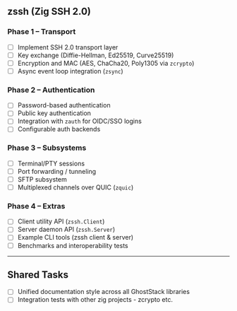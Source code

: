 ## zssh (Zig SSH 2.0)

### Phase 1 – Transport
- [ ] Implement SSH 2.0 transport layer
- [ ] Key exchange (Diffie-Hellman, Ed25519, Curve25519)
- [ ] Encryption and MAC (AES, ChaCha20, Poly1305 via `zcrypto`)
- [ ] Async event loop integration (`zsync`)

### Phase 2 – Authentication
- [ ] Password-based authentication
- [ ] Public key authentication
- [ ] Integration with `zauth` for OIDC/SSO logins
- [ ] Configurable auth backends

### Phase 3 – Subsystems
- [ ] Terminal/PTY sessions
- [ ] Port forwarding / tunneling
- [ ] SFTP subsystem
- [ ] Multiplexed channels over QUIC (`zquic`)

### Phase 4 – Extras
- [ ] Client utility API (`zssh.Client`)
- [ ] Server daemon API (`zssh.Server`)
- [ ] Example CLI tools (zssh client & server)
- [ ] Benchmarks and interoperability tests

---

## Shared Tasks
- [ ] Unified documentation style across all GhostStack libraries
- [ ] Integration tests with other zig projects - zcrypto etc. 
